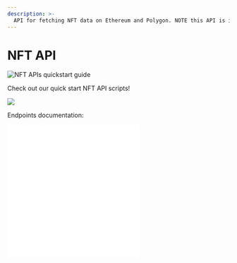 ```yaml
---
description: >-
  API for fetching NFT data on Ethereum and Polygon. NOTE this API is in BETA and not yet available to the public.
---
```


# NFT API

![NFT APIs quickstart guide](https://www.loom.com/share/d7e85ff04c3441dd8e7c312a9b718acb)

Check out our quick start NFT API scripts!

![](https://github.com/alchemyplatform/nft-api-scripts)

Endpoints documentation:

![](enhanced_apis/nft-api/getnfts.md)
![](enhanced_apis/nft-api/getNFTMetadata.md)